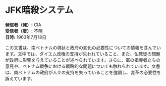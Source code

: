 # JFK暗殺システム

**発信者（発）:** CIA  
**受信者（着）:** 不明  
**日時:** 1963年7月18日  

この文書は、南ベトナムの現状と政府の変化の必要性についての情報を含んでいます。文中では、ダイエム政権の支持が失われていること、また、仏教徒の問題が政府に影響を与えていることが述べられています。さらに、軍の指導者たちの意見や、ベトナム戦争における戦略的な問題についても触れられています。文書は、南ベトナムの政府が人々の支持を失っていることを強調し、変革の必要性を訴えています。